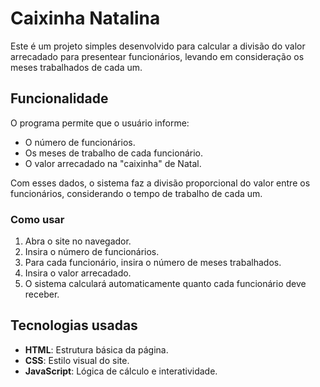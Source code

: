 # Caixinha Natalina

Este é um projeto simples desenvolvido para calcular a divisão do valor arrecadado para presentear funcionários, levando em consideração os meses trabalhados de cada um.

## Funcionalidade

O programa permite que o usuário informe:

- O número de funcionários.
- Os meses de trabalho de cada funcionário.
- O valor arrecadado na "caixinha" de Natal.

Com esses dados, o sistema faz a divisão proporcional do valor entre os funcionários, considerando o tempo de trabalho de cada um.

### Como usar

1. Abra o site no navegador.
2. Insira o número de funcionários.
3. Para cada funcionário, insira o número de meses trabalhados.
4. Insira o valor arrecadado.
5. O sistema calculará automaticamente quanto cada funcionário deve receber.

## Tecnologias usadas

- **HTML**: Estrutura básica da página.
- **CSS**: Estilo visual do site.
- **JavaScript**: Lógica de cálculo e interatividade.

